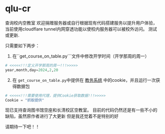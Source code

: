 # qlu-cr
 查询校内空教室
 欢迎捐赠服务器或自行根据现有代码搭建服务以提升用户体验，当前使用cloudflare tunnel内网穿透功能以使校内服务器可以被校外访问。
 测试或更新.
 
只需要如下两步：
1. 在``get_course_on_table.py```文件中修改开学时间（开学那周的周一）
```python
# <<<<<!!!定义开学那周的周一!!!>>>>>
year,month,day=2024,2,20
```
2. 在 ```get_course_on_table.py```中提供在 [教务系统](http://jwxt-qlu-edu-cn.vpn.qlu.edu.cn/) 中的cookie，并且运行一次获得数据包
```python
# <<<<<!!!需要使用代理，提供Cookie获取数据!!!>>>>>
Cookie = "抓取提供"
```
现已支持查询图书馆空座和长清校区空教室。
  目前的代码仍然还是有一些不小的缺陷，虽然原作者进行了大更新
  但是我还觉着不是特别的好
  
  请期待一下吧！！
